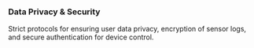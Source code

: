 ### Data Privacy & Security
Strict protocols for ensuring user data privacy, encryption of sensor logs, and secure authentication for device control.
